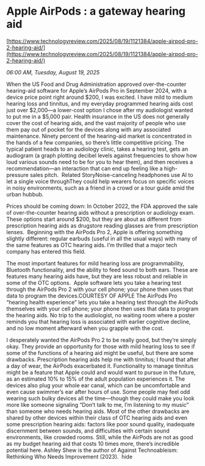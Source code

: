# Apple AirPods : a gateway hearing aid

[https://www.technologyreview.com/2025/08/19/1121384/apple-airpod-pro-2-hearing-aid/](https://www.technologyreview.com/2025/08/19/1121384/apple-airpod-pro-2-hearing-aid/)

*06:00 AM, Tuesday, August 19, 2025*

When the US Food and Drug Administration approved over-the-counter hearing-aid software for Apple’s AirPods Pro in September 2024, with a device price point right around $200, I was excited. I have mild to medium hearing loss and tinnitus, and my everyday programmed hearing aids cost just over $2,000—a lower-cost option I chose after my audiologist wanted to put me in a $5,000 pair. Health insurance in the US does not generally cover the cost of hearing aids, and the vast majority of people who use them pay out of pocket for the devices along with any associated maintenance. Ninety percent of the hearing-aid market is concentrated in the hands of a few companies, so there’s little competitive pricing. The typical patient heads to an audiology clinic, takes a hearing test, gets an audiogram (a graph plotting decibel levels against frequencies to show how loud various sounds need to be for you to hear them), and then receives a recommendation—an interaction that can end up feeling like a high-pressure sales pitch.  Related StoryNoise-canceling headphones use AI to let a single voice throughThey could help wearers focus on specific voices in noisy environments, such as a friend in a crowd or a tour guide amid the urban hubbub.

Prices should be coming down: In October 2022, the FDA approved the sale of over-the-counter hearing aids without a prescription or audiology exam. These options start around $200, but they are about as different from prescription hearing aids as drugstore reading glasses are from prescription lenses.  Beginning with the AirPods Pro 2, Apple is offering something slightly different: regular earbuds (useful in all the usual ways) with many of the same features as OTC hearing aids. I’m thrilled that a major tech company has entered this field.

The most important features for mild hearing loss are programmability, Bluetooth functionality, and the ability to feed sound to both ears. These are features many hearing aids have, but they are less robust and reliable in some of the OTC options.   Apple software lets you take a hearing test through the AirPods Pro 2 with your cell phone; your phone then uses that data to program the devices.COURTESY OF APPLE   The AirPods Pro “hearing health experience” lets you take a hearing test through the AirPods themselves with your cell phone; your phone then uses that data to program the hearing aids. No trip to the audiologist, no waiting room where a poster reminds you that hearing loss is associated with earlier cognitive decline, and no low moment afterward when you grapple with the cost.

I desperately wanted the AirPods Pro 2 to be really good, but they’re simply okay. They provide an opportunity for those with mild hearing loss to see if some of the functions of a hearing aid might be useful, but there are some drawbacks. Prescription hearing aids help me with tinnitus; I found that after a day of wear, the AirPods exacerbated it. Functionality to manage tinnitus might be a feature that Apple could and would want to pursue in the future, as an estimated 10% to 15% of the adult population experiences it. The devices also plug your whole ear canal, which can be uncomfortable and even cause swimmer’s ear after hours of use. Some people may feel odd wearing such bulky devices all the time—though they could make you look more like someone signaling “Don’t talk to me, I’m listening to my music” than someone who needs hearing aids. Most of the other drawbacks are shared by other devices within their class of OTC hearing aids and even some prescription hearing aids: factors like poor sound quality, inadequate discernment between sounds, and difficulties with certain sound environments, like crowded rooms. Still, while the AirPods are not as good as my budget hearing aid that costs 10 times more, there’s incredible potential here.  Ashley Shew is the author of Against Technoableism: Rethinking Who Needs Improvement (2023).  hide

